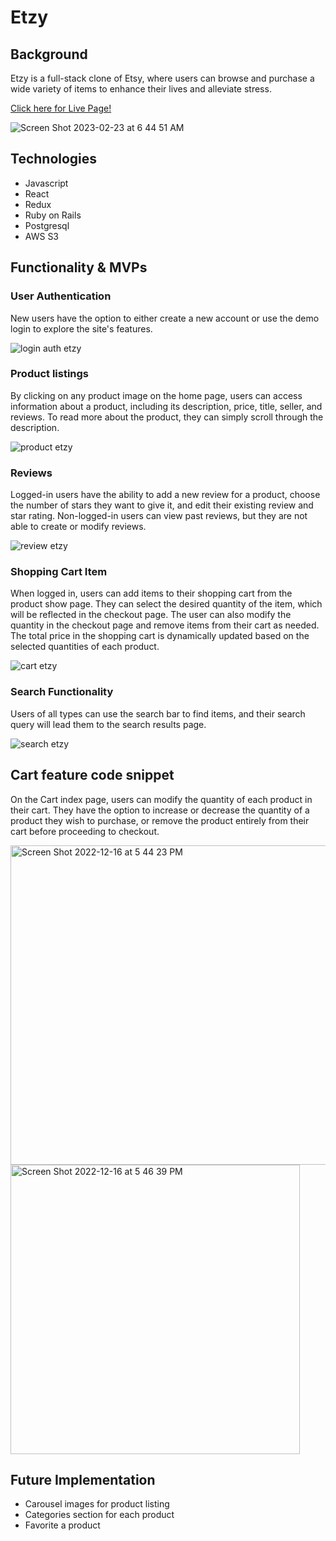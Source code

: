 # Etzy

## Background

Etzy is a full-stack clone of Etsy, where users can browse and purchase a wide variety of items to enhance their lives and alleviate stress.

[Click here for Live Page!](https://www.Etzy.onrender.com)

![Screen Shot 2023-02-23 at 6 44 51 AM](https://user-images.githubusercontent.com/11719460/220904314-0609feea-5f60-460d-aaf7-9b48bb06ae18.png)

## Technologies

- Javascript
- React
- Redux
- Ruby on Rails
- Postgresql
- AWS S3

## Functionality & MVPs

### User Authentication
New users have the option to either create a new account or use the demo login to explore the site's features.

![login auth etzy](https://user-images.githubusercontent.com/11719460/220904541-a0e05453-4bd3-45ee-be7c-5dfc763040b4.gif)

### Product listings
By clicking on any product image on the home page, users can access information about a product, including its description, price, title, seller, and reviews. To read more about the product, they can simply scroll through the description.

![product etzy](https://user-images.githubusercontent.com/11719460/220909676-ac7f26e0-645e-48a4-9f6a-d635932e4dda.gif)


### Reviews
Logged-in users have the ability to add a new review for a product, choose the number of stars they want to give it, and edit their existing review and star rating. Non-logged-in users can view past reviews, but they are not able to create or modify reviews.

![review etzy](https://user-images.githubusercontent.com/11719460/220909726-e2010217-fcc6-4eeb-93a4-158dff40252b.gif)


### Shopping Cart Item
When logged in, users can add items to their shopping cart from the product show page. They can select the desired quantity of the item, which will be reflected in the checkout page. The user can also modify the quantity in the checkout page and remove items from their cart as needed. The total price in the shopping cart is dynamically updated based on the selected quantities of each product.

![cart etzy](https://user-images.githubusercontent.com/11719460/220909781-7e1cd679-c00c-4235-a109-da0ab8656354.gif)


### Search Functionality
Users of all types can use the search bar to find items, and their search query will lead them to the search results page.

![search etzy](https://user-images.githubusercontent.com/11719460/220909863-0b863f3b-eafc-4fa8-a0f0-caac85b0b030.gif)


## Cart feature code snippet

On the Cart index page, users can modify the quantity of each product in their cart. They have the option to increase or decrease the quantity of a product they wish to purchase, or remove the product entirely from their cart before proceeding to checkout.

<img width="511" alt="Screen Shot 2022-12-16 at 5 44 23 PM" src="https://user-images.githubusercontent.com/11719460/208201510-9b19bd92-01ae-4407-bb5e-57a1c32f3883.png">

<img width="463" alt="Screen Shot 2022-12-16 at 5 46 39 PM" src="https://user-images.githubusercontent.com/11719460/208201527-984e1f3c-ef2c-4d6f-8caf-69cb6a6b85a4.png">

## Future Implementation
 - Carousel images for product listing
 - Categories section for each product
 - Favorite a product


